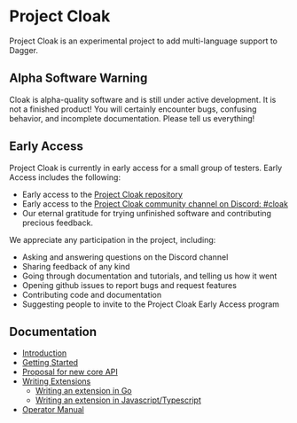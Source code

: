 # Project Cloak

Project Cloak is an experimental project to add multi-language support to Dagger.

## Alpha Software Warning

Cloak is alpha-quality software and is still under active development. It is not a finished product!
You will certainly encounter bugs, confusing behavior, and incomplete documentation. Please tell us everything!

## Early Access

Project Cloak is currently in early access for a small group of testers. Early Access includes the following:

- Early access to the [Project Cloak repository](https://github.com/dagger/dagger/tree/cloak)
- Early access to the [Project Cloak community channel on Discord: #cloak](https://discord.com/channels/707636530424053791/1003718839739105300)
- Our eternal gratitude for trying unfinished software and contributing precious feedback.

We appreciate any participation in the project, including:

- Asking and answering questions on the Discord channel
- Sharing feedback of any kind
- Going through documentation and tutorials, and telling us how it went
- Opening github issues to report bugs and request features
- Contributing code and documentation
- Suggesting people to invite to the Project Cloak Early Access program

## Documentation

- [Introduction](docs/unxpq-introduction.md)
- [Getting Started](docs/guides/2ku9n-getting_started.md)
- [Proposal for new core API](./api/README.md)
- [Writing Extensions](docs/guides/bnzm7-writing_extensions.md)
  - [Writing an extension in Go](docs/guides/y0yh0-writing_extensions_go.md)
  - [Writing an extension in Javascript/Typescript](docs/guides/oy1q7-writing_extensions_nodejs.md)
- [Operator Manual](docs/guides/d7yxc-operator_manual.md)
